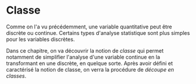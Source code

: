 # Classe

Comme on l'a vu précédemment, une variable quantitative peut être discrète ou continue. Certains types d'analyse statistique sont plus simples pour les variables discrètes.

Dans ce chapitre, on va découvrir la notion de *classe* qui permet notamment de simplifier l'analyse d'une variable continue en la transformant en une discrète, en quelque sorte. Après avoir défini et caractérisé la notion de classe, on verra la procédure de *découpe en classes*.
